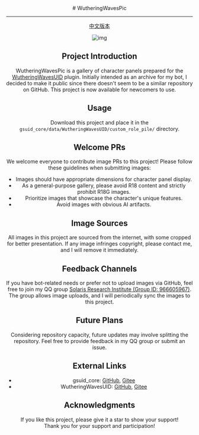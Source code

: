 <div style="text-align:center;">
# WutheringWavesPic

---

[中文版本](README.md)

![img](https://profile-counter.glitch.me/wuthering-waves-pic/count.svg)

## Project Introduction

WutheringWavesPic is a gallery of character panels prepared for the [WutheringWavesUID](#external-links) plugin. Initially intended as an archive for my bot, I decided to make it public since there doesn't seem to be a similar repository on GitHub. This project is now available for newcomers to use.

## Usage

Download this project and place it in the `gsuid_core/data/WutheringWavesUID/custom_role_pile/` directory.

## Welcome PRs

We welcome everyone to contribute image PRs to this project! Please follow these guidelines when submitting images:

- Images should have appropriate dimensions for character panel display.
- As a general-purpose gallery, please avoid R18 content and strictly prohibit R18G images.
- Prioritize images that showcase the character's unique features.
- Avoid images with obvious AI artifacts.

## Image Sources

All images in this project are sourced from the internet, with some cropped for better presentation. If any image infringes copyright, please contact me, and I will remove it immediately.

## Feedback Channels

If you have bot-related needs or prefer not to upload images via GitHub, feel free to join my QQ group [Solaris Research Institute (Group ID: 966605967)](https://qm.qq.com/q/A4vpkqQH9C). The group allows image uploads, and I will periodically sync the images to this project.

## Future Plans

Considering repository capacity, future updates may involve splitting the repository. Feel free to provide feedback in my QQ group or submit an issue.

## External Links

- gsuid_core: [GitHub](https://github.com/Genshin-bots/gsuid_core), [Gitee](https://gitee.com/unstartled-crane/gsuid_core)
- WutheringWavesUID: [GitHub](https://github.com/tyql688/WutheringWavesUID), [Gitee](https://gitee.com/shen-le/WutheringWavesUID)

## Acknowledgments

If you like this project, please give it a star to show your support!  
Thank you for your support and participation!
